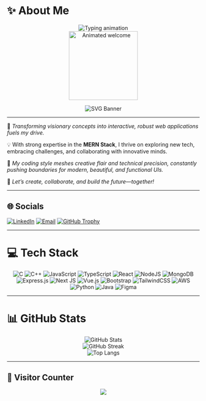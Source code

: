 # ✨ About Me

<div align="center">

<img src="https://readme-typing-svg.demolab.com?font=Fira+Code&pause=900&color=1DE9B6&center=true&width=600&lines=Hey%2C+I%27m+Sagar+Deo+%F0%9F%91%8B;Web+Developer+%7C+MERN+Stack+Enthusiast;Crafting+Future-Ready+Web+Apps;Let%27s+Code+Something+Amazing!](https://www.google.com/url?sa=i&url=https%3A%2F%2Fgithub.com%2Fgithub%2F.github%2Fblob%2Fmain%2Fprofile%2FREADME.md&psig=AOvVaw2epTmxcJhh_zCjDiSYfc0_&ust=1752880541812000&source=images&cd=vfe&opi=89978449&ved=0CBUQjRxqFwoTCPj26YKDxY4DFQAAAAAdAAAAABAE)" alt="Typing animation" />

<br>

<img src="https://lottie.host/c7e45599-c8f5-4027-a106-16354eddd1c8/snzgHYp2ls.lottie.gif" width="180" alt="Animated welcome" />

<!-- If you've converted your lottie file to GIF and hosted, replace above link by your GIF source if needed -->

<br>

![SVG Banner](https://svg-banners.vercel.app/api?type=waves&height=150&textColor=fff&section=Web%20Development%20%7C%20Open%20Source%20%7C%20Collaboration)

</div>

---

🚀 *Transforming visionary concepts into interactive, robust web applications fuels my drive.*

💡 With strong expertise in the **MERN Stack**, I thrive on exploring new tech, embracing challenges, and collaborating with innovative minds.

🎨 *My coding style meshes creative flair and technical precision, constantly pushing boundaries for modern, beautiful, and functional UIs.*

🤝 *Let’s create, collaborate, and build the future—together!*

---

## 🌐 Socials

[![LinkedIn](https://img.shields.io/badge/LinkedIn-%230077B5.svg?logo=linkedin&logoColor=white)](https://www.linkedin.com/in/deo-sagar-kumar-995951251/) 
[![Email](https://img.shields.io/badge/Email-D14836?logo=gmail&logoColor=white)](mailto:deosagar150@gmail.com) 
[![GitHub Trophy](https://github-profile-trophy.vercel.app/?username=DSK2307&theme=gruvbox&column=7)](https://github.com/ryo-ma/github-profile-trophy)

---

# 💻 Tech Stack

<div align="center">

![C](https://img.shields.io/badge/c-%2300599C.svg?style=for-the-badge&logo=c&logoColor=white)
![C++](https://img.shields.io/badge/c++-%2300599C.svg?style=for-the-badge&logo=c%2B%2B&logoColor=white)
![JavaScript](https://img.shields.io/badge/javascript-%23323330.svg?style=for-the-badge&logo=javascript&logoColor=%23F7DF1E)
![TypeScript](https://img.shields.io/badge/typescript-%23007ACC.svg?style=for-the-badge&logo=typescript&logoColor=white)
![React](https://img.shields.io/badge/react-%2320232a.svg?style=for-the-badge&logo=react&logoColor=%2361DAFB)
![NodeJS](https://img.shields.io/badge/node.js-6DA55F?style=for-the-badge&logo=node.js&logoColor=white)
![MongoDB](https://img.shields.io/badge/MongoDB-%234ea94b.svg?style=for-the-badge&logo=mongodb&logoColor=white)
![Express.js](https://img.shields.io/badge/express.js-%23404d59.svg?style=for-the-badge&logo=express&logoColor=%2361DAFB)
![Next JS](https://img.shields.io/badge/Next-black?style=for-the-badge&logo=next.js&logoColor=white)
![Vue.js](https://img.shields.io/badge/vue.js-%2335495e.svg?style=for-the-badge&logo=vuedotjs&logoColor=%234FC08D)
![Bootstrap](https://img.shields.io/badge/bootstrap-%238511FA.svg?style=for-the-badge&logo=bootstrap&logoColor=white)
![TailwindCSS](https://img.shields.io/badge/tailwindcss-%2338B2AC.svg?style=for-the-badge&logo=tailwind-css&logoColor=white)
![AWS](https://img.shields.io/badge/AWS-%23FF9900.svg?style=for-the-badge&logo=amazon-aws&logoColor=white)
![Python](https://img.shields.io/badge/python-3670A0?style=for-the-badge&logo=python&logoColor=ffdd54)
![Java](https://img.shields.io/badge/java-%23ED8B00.svg?style=for-the-badge&logo=openjdk&logoColor=white)
![Figma](https://img.shields.io/badge/figma-%23F24E1E.svg?style=for-the-badge&logo=figma&logoColor=white)

</div>

---

# 📊 GitHub Stats

<div align="center">

![GitHub Stats](https://github-readme-stats.vercel.app/api?username=DSK2307&theme=radical&hide_border=false&include_all_commits=true&count_private=true)
<br/>
![GitHub Streak](https://streak-stats.demolab.com?user=DSK2307&theme=radical&hide_border=true)
<br/>
![Top Langs](https://github-readme-stats.vercel.app/api/top-langs/?username=DSK2307&theme=radical&hide_border=true&layout=compact)

</div>

---

## 🚗 Visitor Counter

<div align="center">

[![](https://visitcount.itsvg.in/api?id=DSK2307&icon=5&color=12)](https://visitcount.itsvg.in)

</div>

<!-- Proudly customized for your brand style! -->
